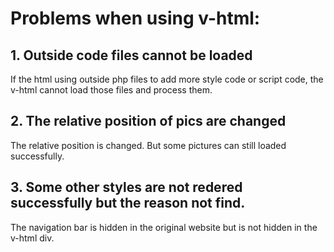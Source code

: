 # Problems when using v-html:

## 1. Outside code files cannot be loaded

If the html using outside php files to add more style code or script code, the v-html cannot load those files and process them.

## 2. The relative position of pics are changed

The relative position is changed. But some pictures can still loaded successfully.

## 3. Some other styles are not redered successfully but the reason not find.

The navigation bar is hidden in the original website but is not hidden in the v-html div.